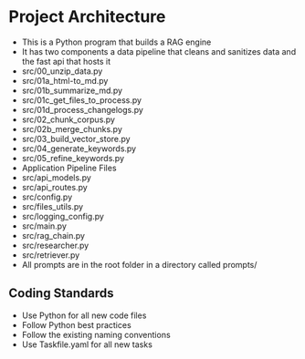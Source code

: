 # Project Architecture

- This is a Python program that builds a RAG engine
- It has two components a data pipeline that cleans and sanitizes data and the fast api that hosts it
 - src/00_unzip_data.py
 - src/01a_html-to_md.py
 - src/01b_summarize_md.py
 - src/01c_get_files_to_process.py
 - src/01d_process_changelogs.py
 - src/02_chunk_corpus.py
 - src/02b_merge_chunks.py
 - src/03_build_vector_store.py
 - src/04_generate_keywords.py
 - src/05_refine_keywords.py
- Application Pipeline Files
 - src/api_models.py
 - src/api_routes.py
 - src/config.py
 - src/files_utils.py
 - src/logging_config.py
 - src/main.py
 - src/rag_chain.py
 - src/researcher.py
 - src/retriever.py
- All prompts are in the root folder in a directory called prompts/

## Coding Standards
- Use Python for all new code files
- Follow Python best practices
- Follow the existing naming conventions
- Use Taskfile.yaml for all new tasks
